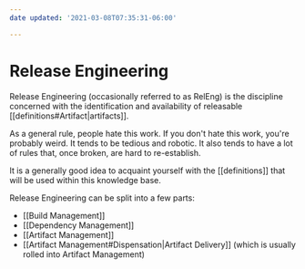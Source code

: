 ```yaml
---
date updated: '2021-03-08T07:35:31-06:00'

---
```


# Release Engineering

Release Engineering (occasionally referred to as RelEng) is the discipline concerned with the identification and availability of releasable [[definitions#Artifact|artifacts]].

As a general rule, people hate this work.  If you don't hate this work, you're probably weird.  It tends to be tedious and robotic.  It also tends to have a lot of rules that, once broken, are hard to re-establish.

It is a generally good idea to acquaint yourself with the [[definitions]] that will be used within this knowledge base.

Release Engineering can be split into a few parts:

- [[Build Management]]
- [[Dependency Management]]
- [[Artifact Management]]
- [[Artifact Management#Dispensation|Artifact Delivery]] (which is usually rolled into Artifact Management)
